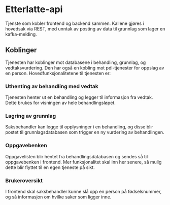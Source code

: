 # Etterlatte-api

Tjenste som kobler frontend og backend sammen. Kallene gjøres i hovedsak via REST, med unntak av posting av data til
grunnlag som lager en kafka-melding.

## Koblinger

Tjenesten har koblinger mot databasene i behandling, grunnlag, og vedtaksvurdering.
Den har også en kobling mot pdl-tjenester for oppslag av en person.
Hovedfunksjonalitetene til tjenesten er:

### Uthenting av behandling med vedtak

Tjenesten henter ut en behandling og legger til informasjon fra vedtak. Dette brukes for visningen av hele
behandlingsløpet.

### Lagring av grunnlag

Saksbehandler kan legge til opplysninger i en behandling, og disse blir postet til grunnlagsdatabasen som trigger en ny
vurdering av behandlingen.

### Oppgavebenken

Oppgavelisten blir hentet fra behandlingsdatabasen og sendes så til oppgavebenken i frontend. Mer funksjonalitet skal
inn her senere, så mulig dette blir flyttet til en egen tjeneste på sikt.

### Brukeroversikt

I frontend skal saksbehandler kunne slå opp en person på fødselsnummer, og så informasjon om hvilke saker som ligger
inne. 

